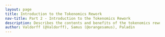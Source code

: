 ```yaml
---
layout: page
title: Introduction to the Tokenomics Rework
nav-title: Part 2 - Introduction to the Tokenomics Rework
description: Describes the contents and benefits of the tokenomics rework at a high level in comparison to the existing tokenomics. 
author: Valdorff (@Valdorff), Samus (@orangesamus), Paladin
---
```


